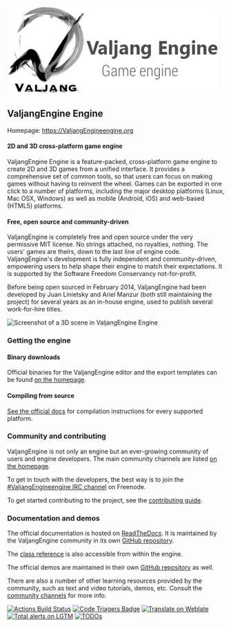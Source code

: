[![ValjangEngine Engine logo](/logo.png)](https://ValjangEngineengine.org)

## ValjangEngine Engine

Homepage: https://ValjangEngineengine.org

#### 2D and 3D cross-platform game engine

ValjangEngine Engine is a feature-packed, cross-platform game engine to create 2D and
3D games from a unified interface. It provides a comprehensive set of common
tools, so that users can focus on making games without having to reinvent the
wheel. Games can be exported in one click to a number of platforms, including
the major desktop platforms (Linux, Mac OSX, Windows) as well as mobile
(Android, iOS) and web-based (HTML5) platforms.

#### Free, open source and community-driven

ValjangEngine is completely free and open source under the very permissive MIT license.
No strings attached, no royalties, nothing. The users' games are theirs, down
to the last line of engine code. ValjangEngine's development is fully independent and
community-driven, empowering users to help shape their engine to match their
expectations. It is supported by the Software Freedom Conservancy
not-for-profit.

Before being open sourced in February 2014, ValjangEngine had been developed by Juan
Linietsky and Ariel Manzur (both still maintaining the project) for several
years as an in-house engine, used to publish several work-for-hire titles.

![Screenshot of a 3D scene in ValjangEngine Engine](https://raw.githubusercontent.com/ValjangEngineengine/ValjangEngine-design/master/screenshots/editor_tps_demo_1920x1080.jpg)

### Getting the engine

#### Binary downloads

Official binaries for the ValjangEngine editor and the export templates can be found
[on the homepage](https://ValjangEngineengine.org/download).

#### Compiling from source

[See the official docs](https://docs.ValjangEngineengine.org/en/latest/development/compiling/)
for compilation instructions for every supported platform.

### Community and contributing

ValjangEngine is not only an engine but an ever-growing community of users and engine
developers. The main community channels are listed [on the homepage](https://ValjangEngineengine.org/community).

To get in touch with the developers, the best way is to join the
[#ValjangEngineengine IRC channel](https://webchat.freenode.net/?channels=ValjangEngineengine)
on Freenode.

To get started contributing to the project, see the [contributing guide](CONTRIBUTING.md).

### Documentation and demos

The official documentation is hosted on [ReadTheDocs](https://docs.ValjangEngineengine.org).
It is maintained by the ValjangEngine community in its own [GitHub repository](https://github.com/ValjangEngineengine/ValjangEngine-docs).

The [class reference](https://docs.ValjangEngineengine.org/en/latest/classes/)
is also accessible from within the engine.

The official demos are maintained in their own [GitHub repository](https://github.com/ValjangEngineengine/ValjangEngine-demo-projects)
as well.

There are also a number of other learning resources provided by the community,
such as text and video tutorials, demos, etc. Consult the [community channels](https://ValjangEngineengine.org/community)
for more info.

[![Actions Build Status](https://github.com/ValjangEngineengine/ValjangEngine/workflows/ValjangEngine/badge.svg?branch=master)](https://github.com/ValjangEngineengine/ValjangEngine/actions)
[![Code Triagers Badge](https://www.codetriage.com/ValjangEngineengine/ValjangEngine/badges/users.svg)](https://www.codetriage.com/ValjangEngineengine/ValjangEngine)
[![Translate on Weblate](https://hosted.weblate.org/widgets/ValjangEngine-engine/-/ValjangEngine/svg-badge.svg)](https://hosted.weblate.org/engage/ValjangEngine-engine/?utm_source=widget)
[![Total alerts on LGTM](https://img.shields.io/lgtm/alerts/g/ValjangEngineengine/ValjangEngine.svg?logo=lgtm&logoWidth=18)](https://lgtm.com/projects/g/ValjangEngineengine/ValjangEngine/alerts)
[![TODOs](https://badgen.net/https/api.tickgit.com/badgen/github.com/ValjangEngineengine/ValjangEngine)](https://www.tickgit.com/browse?repo=github.com/ValjangEngineengine/ValjangEngine)
